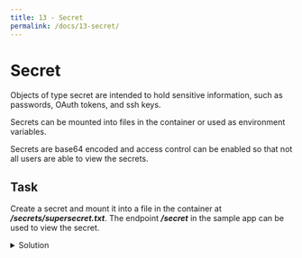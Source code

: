 ```yaml
---
title: 13 - Secret
permalink: /docs/13-secret/
---
```


# Secret

Objects of type secret are intended to hold sensitive information, such as passwords, OAuth tokens, and ssh keys.

Secrets can be mounted into files in the container or used as environment variables.

Secrets are base64 encoded and access control can be enabled so that not all users are able to view the secrets.


## Task

Create a secret and mount it into a file in the container at ***/secrets/supersecret.txt***. The endpoint ***/secret*** in the sample app can be used to view the secret.

<details>
  <summary>Solution</summary>
  <div markdown="1">

### Solution, Creating the secret from a file

```bash
kubectl create secret generic mysecret --from-file=./supersecret.txt
```

### Solution, Mounting the secret into a file in the container

```yaml
apiVersion: v1
kind: Pod
metadata:
  name: mypod
spec:
  containers:
  - name: mypod
    image: redis
    volumeMounts:
    - name: supersecret
      mountPath: "/secrets/supersecret.txt"
      readOnly: true
  volumes:
  - name: supersecret
    secret:
      secretName: mysecret
```

  </div>
</details>
